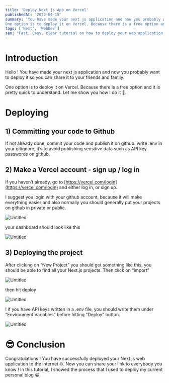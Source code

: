 ```yaml
---
title: 'Deploy Next js App on Vercel'
publishedAt: '2022-04-15'
summary: 'You have made your next js application and now you probably want to deploy it so you can share it to your friends and family 🙂. 
One option is to deploy it on Vercel. Because there is a free option and it is pretty quick to understand. Let me show you how I do it 🚀.'
tags: ['Next', 'WebDev']
seo: "Fast, Easy, clear tutorial on how to deploy your web application (Next JS) on vercel for free !"
---
```


# Introduction

Hello ! You have made your next js application and now you probably want to deploy it so you can share it to your friends and family. 

One option is to deploy it on Vercel. Because there is a free option and it is pretty quick to understand. Let me show you how I do it 🚀.

# Deploying

## 1) Committing your code to Github

If not already done, commit your code and publish it on github. write .env in your gitignore, it’s to avoid publishing sensitive data such as API key passwords on github.

## 2) Make a Vercel account - sign up / log in

If you haven’t already, go to [https://vercel.com/login](https://vercel.com/login) and either log in, or sign up.

I suggest you login with your github account, because it will make everything easier and also normally you should generally put your projects on github in private or public.

![Untitled](../../static/images/deploy-next-js-app-on-vercel/Untitled.png)

your dashboard should look like this

![Untitled](/static/images/deploy-next-js-app-on-vercel/Untitled1.png)

## 3) Deploying the project

After clicking on “New Project” you should get something like this, you should be able to find all your Next.js projects. Then click on “import”

![Untitled](/static/images/deploy-next-js-app-on-vercel/Untitled2.png)

then hit deploy

![Untitled](/static/images/deploy-next-js-app-on-vercel/Untitled3.png)

! if you have API keys written in a .env file, you should write them under “Environment Variables” before hitting “Deploy” button.

![Untitled](/static/images/deploy-next-js-app-on-vercel/Untitled4.png)

# 😎 Conclusion

Congratulations ! You have successfully deployed your Next js web application to the internet 🌐. Now you can share your link to everybody you know ! In this tutorial, I showed the process that I used to deploy my current personal blog 😀.